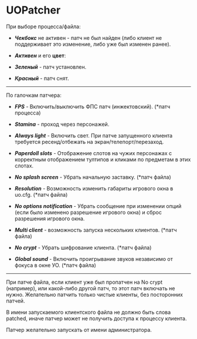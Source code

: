 # UOPatcher

При выборе процесса/файла:

- _**Чекбокс**_ не активен - патч не был найден (либо клиент не поддерживает это изменение, либо уже был изменен ранее).

- _**Активен**_ и его **цвет**:

 - _**Зеленый**_ - патч установлен.

 - _**Красный**_ - патч снят.

***

По галочкам патчера:

- _**FPS**_ - Включить/выключить ФПС патч (инжектовский). (*патч процесса)

- _**Stamina**_ - проход через персонажей.

- _**Always light**_ - Включить свет. При патче запущенного клиента требуется ресенд/отбежать на экран/телепорт/перезаход.

- _**Paperdoll slots**_ - Отображение слотов на чужих персонажах с корректным отображением тултипов и кликами по предметам в этих слотах.

- _**No splash screen**_ - Убрать начальную заставку. (*патч файла)

- _**Resolution**_ - Возможность изменить габариты игрового окна в uo.cfg. (*патч файла)

- _**No options notification**_ - Убрать сообщение при изменении опций (если было изменено разрешение игрового окна) и сброс разрешения игрового окна.

- _**Multi client**_ - возможность запуска нескольких клиентов. (*патч файла)

- _**No crypt**_ - Убрать шифрование клиента. (*патч файла)

- _**Global sound**_ - Включить проигрывание звуков независимо от фокуса в окне УО. (*патч файла)

***

При патче файла, если клиент уже был пропатчен на No crypt (например), или какой-либо другой патч, то этот патч включать не нужно. Желательно патчить только чистые клиенты, без посторонних патчей.

В имени запускаемого клиентского файла не должно быть слова patched, иначе патчер может не получить доступа к процессу клиента.

Патчер желательно запускать от имени администратора.
